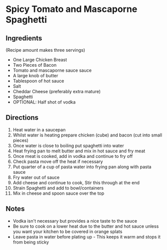 # Spicy Tomato and Mascaporne Spaghetti

## Ingredients
(Recipe amount makes three servings)
- One Large Chicken Breast
- Two Pieces of Bacon
- Tomato and mascaporne sauce sauce
- A large knob of butter
- Tablespoon of hot sauce
- Salt
- Cheddar Cheese (preferably extra mature)
- Spaghetti
- OPTIONAL: Half shot of vodka 

## Directions
1. Heat water in a saucepan
2. Whilst water is heating prepare chicken (cube) and bacon (cut into small pieces)
3. Once water is close to boiling put spaghetti into water
4. Heat frying pan to melt butter and mix in hot sauce and fry meat
5. Once meat is cooked, add in vodka and continue to fry off
6. Check pasta move off the heat if necessary
7. Put quarter of a cup of pasta water into frying pan along with pasta sauce
8. Fry water out of sauce
9. Add cheese and continue to cook, Stir this through at the end
10. Strain Spaghetti and add to bowl/containers
11. Mix in cheese and spoon sauce over the top

## Notes
- Vodka isn't necessary but provides a nice taste to the sauce
- Be sure to cook on a lower heat due to the butter and hot sauce unless you want your kitchen to be covered in orange splats
- Leave pasta in water before plating up - This keeps it warm and stops it from being sticky